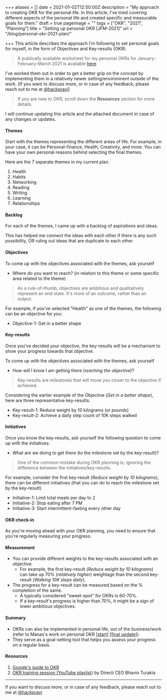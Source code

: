 +++
aliases = []
date = 2021-01-02T12:50:00Z
description = "My approach to creating OKR for the personal life. In this article, I've tried covering different aspects of the personal life and created specific and measurable goals for them."
draft = true
pageimage = ""
tags = ["OKR", "2021", "Planning"]
title = "Setting up personal OKR [JFM-2021]"
url = "/blog/personal-okr-2021-plan/"

+++
This article describes the approach I'm following to set personal goals for myself, in the form of Objectives and Key-results (OKR).

> A publically available worksheet for my personal OKRs for January-February-March 2021 is available [here](https://docs.google.com/spreadsheets/d/1hN5ldi0SgoGFyvXwyLCmf98337AyIt1xzbynVicGH-8/edit?usp=sharing).

I've worked them out in order to get a better grip on the concept by implementing them in a relatively newer setting/environment outside of the work. \[If you want to discuss more, or in case of any feedback, please reach out to me at [@hackpravj](https://twitter.com/hackpravj)\]

> If you are new to OKR, scroll down the **Resources** section for more details.

I will continue updating this article and the attached document in case of any changes or updates.

#### Themes

Start with the themes representing the different areas of life. For example, in your case, it can be Personal-finance, Health, Creativity, and more. You can have your own personal reasons behind selecting the final themes.

Here are the 7 separate themes in my current plan.

1. Health
2. Habits
3. Networking
4. Reading
5. Writing
6. Learning
7. Relationships

#### Backlog

For each of the themes, I came up with a backlog of aspirations and ideas. 

This has helped me connect the ideas with each other if there is any such possibility, OR ruling out ideas that are duplicate to each other.

#### Objectives

To come up with the objectives associated with the themes, ask yourself

* Where do you want to reach? (in relation to this theme or some specific area related to the theme)

> As a rule-of-thumb, objectives are ambitious and qualitatively represent an end state. It's more of an outcome, rather than an output.

For example, if you've selected "Health" as one of the themes, the following can be an objective for you:

* Objective-1: Get in a better shape

#### Key-results

Once you've decided your objective, the key-results will be a mechanism to show your progress towards that objective.

To come up with the objectives associated with the themes, ask yourself

* How will I know I am getting there (_reaching the objective_)?

> Key-results are milestones that will move you closer to the objective if achieved.

Considering the earlier example of the Objective (_Get in a better shape_), here are three representative key-results:

* Key-result-1: Reduce weight by 10 kilograms (_or pounds_)
* Key-result-2: Achieve a daily step count of 10K steps walked

#### Initiatives

Once you know the key-results, ask yourself the following question to come up with the initiatives:

* What are we doing to get there (to the milestone set by the key-result)?

> One of the common mistake during OKR planning is; ignoring the difference between the initiatives/key-results.

For example, consider the first key-result (_Reduce weight by 10 kilograms_), there can be different initiatives (that you can do to reach the milestone set by the key-result).

* Initiative-1: Limit total meals per day to 2
* Initiative-2: Stop eating after 7 PM
* Initiative-3: Start intermittent-fasting every other day

#### OKR check-in

As you're moving ahead with your OKR planning, you need to ensure that you're regularly measuring your progress.

#### Measurement

* You can provide different weights to the key-results associated with an objective.
  * For example, the first key-result (_Reduce weight by 10 kilograms_) can take up 70% (_relatively higher_) weightage than the second key-result (_Walking 10K steps daily_).
* The progress for a key-result can be measured based on the % completion of the same.
  * A typically considered "sweet-spot" for OKRs is 60-70%.
  * If a key-result's progress is higher than 70%, it might be a sign of lower ambitious objectives.

#### Summary

* OKRs can also be implemented in personal life, out of the business/work (refer to Manas's work on personal OKR \[[start]()\] \[[final update](https://manassaloi.com/2020/12/31/okrs-2020-update.html)\]).
* They serve as a goal-setting tool that helps you assess your progress on a regular basis.

#### Resources

1. [Google's guide to OKR](https://rework.withgoogle.com/guides/set-goals-with-okrs/steps/introduction/)
2. [OKR training session (YouTube playlist](https://www.youtube.com/playlist?list=PLE7C8Y5NNLkMrMsqbe0igtYgPopb7IXBH)) by Directi CEO Bhavin Turakia

***

If you want to discuss more, or in case of any feedback, please reach out to me at [@hackpravj](https://twitter.com/hackpravj)